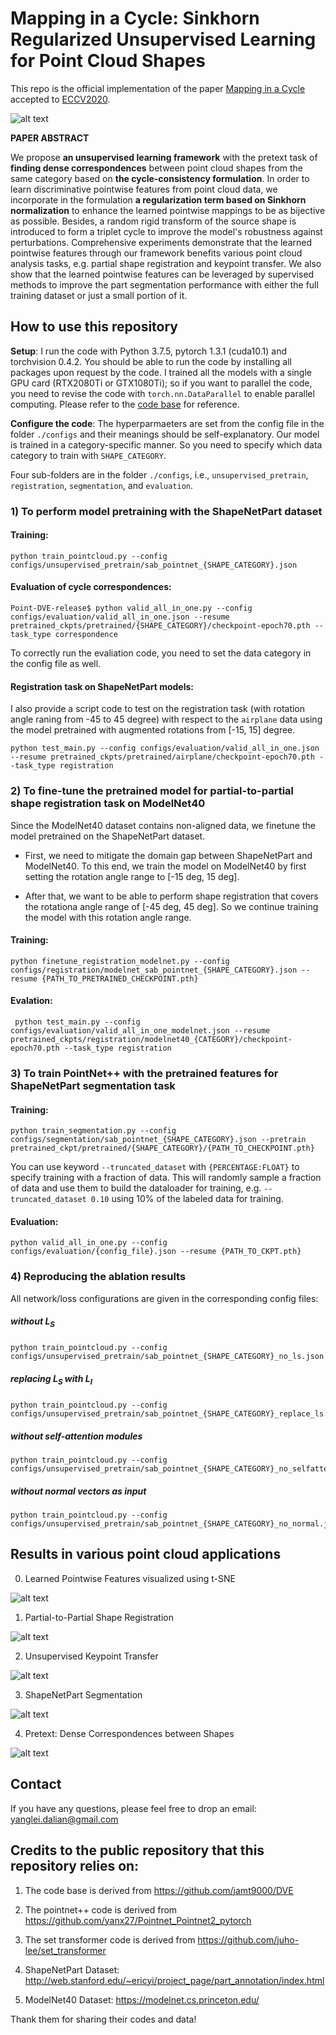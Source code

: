 # Mapping in a Cycle: Sinkhorn Regularized Unsupervised Learning for Point Cloud Shapes

This repo is the official implementation of the paper [Mapping in a Cycle](https://arxiv.org/pdf/2007.09594.pdf) accepted to [ECCV2020](https://eccv2020.eu/).

![alt text](./figures/teaser.png "Teaser")

**PAPER ABSTRACT** 

We propose **an unsupervised learning framework** with the pretext task of **finding dense correspondences** between point cloud shapes from the same category based on **the cycle-consistency formulation**. 
In order to learn discriminative pointwise features from point cloud data, we incorporate in the formulation **a regularization term based on Sinkhorn normalization** to enhance the learned pointwise mappings to be as bijective as possible. 
Besides, a random rigid transform of the source shape is introduced to form a triplet cycle to improve the model's robustness against perturbations. 
Comprehensive experiments demonstrate that the learned pointwise features through our framework benefits various point cloud analysis tasks, e.g. partial shape registration and keypoint transfer. 
We also show that the learned pointwise features can be leveraged by supervised methods to improve the part segmentation performance with either the full training dataset or just a small portion of it.

## How to use this repository

**Setup**: I run the code with Python 3.7.5, pytorch 1.3.1 (cuda10.1) and torchvision 0.4.2. You should be able to run the code by installing all packages upon request by the code. 
I trained all the models with a single GPU card (RTX2080Ti or GTX1080Ti); so if you want to parallel the code, you need to revise the code with `torch.nn.DataParallel` to enable parallel computing. Please refer to the [code base](https://github.com/jamt9000/DVE) for reference.

**Configure the code**: The hyperparmaeters are set from the config file in the folder `./configs` and their meanings should be self-explanatory.
Our model is trained in a category-specific manner. So you need to specify which data category to train with `SHAPE_CATEGORY`.

Four sub-folders are in the folder `./configs`, i.e., `unsupervised_pretrain`, `registration`, `segmentation`, and `evaluation`. 

### 1) To perform model pretraining with the ShapeNetPart dataset

#### Training:

```
python train_pointcloud.py --config configs/unsupervised_pretrain/sab_pointnet_{SHAPE_CATEGORY}.json
```

#### Evaluation of cycle correspondences:

```
Point-DVE-release$ python valid_all_in_one.py --config configs/evaluation/valid_all_in_one.json --resume pretrained_ckpts/pretrained/{SHAPE_CATEGORY}/checkpoint-epoch70.pth --task_type correspondence
```

To correctly run the evaliation code, you need to set the data category in the config file as well.

#### Registration task on ShapeNetPart models:

I also provide a script code to test on the registration task (with rotation angle raning from -45 to 45 degree) with respect to the `airplane` data using the model pretrained with augmented rotations from [-15, 15] degree. 

```
python test_main.py --config configs/evaluation/valid_all_in_one.json --resume pretrained_ckpts/pretrained/airplane/checkpoint-epoch70.pth --task_type registration
```

### 2) To fine-tune the pretrained model for partial-to-partial shape registration task on ModelNet40

Since the ModelNet40 dataset contains non-aligned data, we finetune the model pretrained on the ShapeNetPart dataset.

- First, we need to mitigate the domain gap between ShapeNetPart and ModelNet40.
To this end, we train the model on ModelNet40 by first setting the rotation angle range to [-15 deg, 15 deg].

- After that, we want to be able to perform shape registration that covers the rotationa angle range of [-45 deg, 45 deg]. 
So we continue training the model with this rotation angle range.

#### Training: 

```
python finetune_registration_modelnet.py --config configs/registration/modelnet_sab_pointnet_{SHAPE_CATEGORY}.json --resume {PATH_TO_PRETRAINED_CHECKPOINT.pth}
```

#### Evalation:

```
 python test_main.py --config configs/evaluation/valid_all_in_one_modelnet.json --resume pretrained_ckpts/registration/modelnet40_{CATEGORY}/checkpoint-epoch70.pth --task_type registration
```

### 3) To train PointNet++ with the pretrained features for ShapeNetPart segmentation task

#### Training: 

```
python train_segmentation.py --config configs/segmentation/sab_pointnet_{SHAPE_CATEGORY}.json --pretrain pretrained_ckpt/pretrained/{SHAPE_CATEGORY}/{PATH_TO_CHECKPOINT.pth}
```

You can use keyword `--truncated_dataset` with `{PERCENTAGE:FLOAT}` to specify training with a fraction of data. This will randomly sample a fraction of data and use them to build the dataloader for training, e.g. `--truncated_dataset 0.10` using 10% of the labeled data for training.

#### Evaluation:

```
python valid_all_in_one.py --config configs/evaluation/{config_file}.json --resume {PATH_TO_CKPT.pth}
```

### 4) Reproducing the ablation results

All network/loss configurations are given in the corresponding config files:

##### without $L_S$

```
python train_pointcloud.py --config configs/unsupervised_pretrain/sab_pointnet_{SHAPE_CATEGORY}_no_ls.json
```

##### replacing $L_S$ with $L_I$

```
python train_pointcloud.py --config configs/unsupervised_pretrain/sab_pointnet_{SHAPE_CATEGORY}_replace_ls.json
```

##### without self-attention modules

```
python train_pointcloud.py --config configs/unsupervised_pretrain/sab_pointnet_{SHAPE_CATEGORY}_no_selfattention.json
```

##### without normal vectors as input

```
python train_pointcloud.py --config configs/unsupervised_pretrain/sab_pointnet_{SHAPE_CATEGORY}_no_normal.json
```

## Results in various point cloud applications

0. Learned Pointwise Features visualized using t-SNE

![alt text](./figures/tsne.png "Learned Pointwise Features visualized using t-SNE")

1. Partial-to-Partial Shape Registration

![alt text](./figures/registration_result.png "Partial-to-Partial Shape Registration")

2. Unsupervised Keypoint Transfer

![alt text](./figures/keypoint_transfer.png "Unsupervised Keypoint Transfer")

3. ShapeNetPart Segmentation

![alt text](./figures/segmentation.png "ShapeNetPart Segmentation")

4. Pretext: Dense Correspondences between Shapes

![alt text](./figures/airplanes.png "Dense Correspondences between Shapes")


## Contact

If you have any questions, please feel free to drop an email: yanglei.dalian@gmail.com

## Credits to the public repository that this repository relies on:

1. The code base is derived from https://github.com/jamt9000/DVE

2. The pointnet++ code is derived from https://github.com/yanx27/Pointnet_Pointnet2_pytorch

3. The set transformer code is derived from https://github.com/juho-lee/set_transformer

4. ShapeNetPart Dataset: http://web.stanford.edu/~ericyi/project_page/part_annotation/index.html

5. ModelNet40 Dataset: https://modelnet.cs.princeton.edu/

Thank them for sharing their codes and data!
